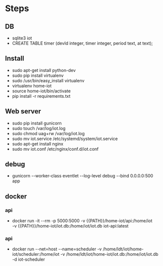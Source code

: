 # Steps
## DB
- sqlite3 iot
- CREATE TABLE timer (devId integer, timer integer, period text, at text);

## Install
- sudo apt-get install python-dev
- sudo pip install virtualenv
- sudo /usr/bin/easy_install virtualenv
- virtualenv home-iot
- source home-iot/bin/activate
- pip install -r requirements.txt

## Web server
- sudo pip install gunicorn
- sudo touch /var/log/iot.log
- sudo chmod uag+rw /var/log/iot.log
- sudo mv iot.service /etc/systemd/system/iot.service
- sudo apt-get install nginx
- sudo mv iot.conf /etc/nginx/conf.d/iot.conf

## debug
- gunicorn --worker-class eventlet --log-level debug --bind 0.0.0.0:500 app

## docker

### api
-  docker run -it --rm -p 5000:5000 -v {{PATH}}/home-iot/api:/home/iot  
    -v {{PATH}}/home-iot/iot.db:/home/iot/iot.db iot-api:latest
### api
- docker run --net=host --name=scheduler -v /home/ldt/iot/home-iot/scheduler:/home/iot  -v /home/ldt/iot/home-iot/iot.db:/home/iot/iot.db -d iot-scheduler